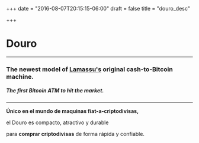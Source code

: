 +++
date = "2016-08-07T20:15:15-06:00"
draft = false
title = "douro_desc"

+++

# Douro

***

### The newest model of [Lamassu's](http://lamassu.is) original cash-to-Bitcoin machine. 
##### The first Bitcoin ATM to hit the market.

***
**Único en el mundo de maquinas fiat-a-criptodivisas,** 

el Douro es compacto, atractivo y durable

para **comprar criptodivisas** de forma rápida y confiable.
